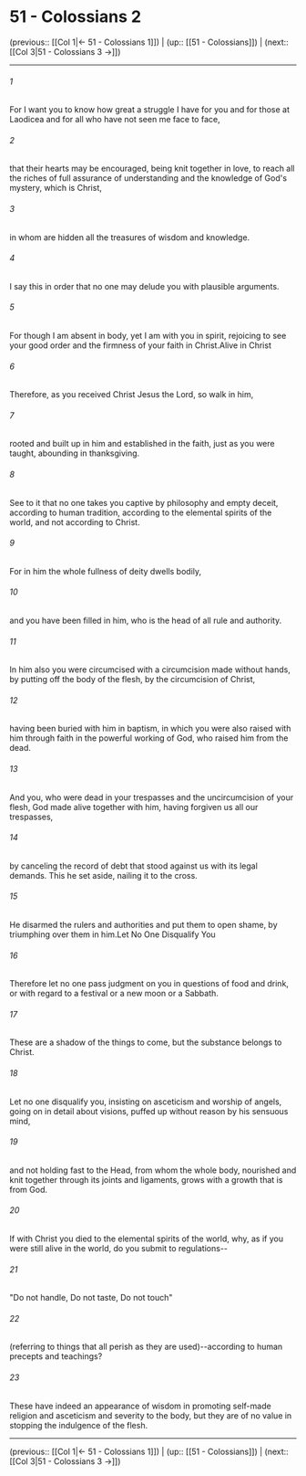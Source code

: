 # 51 - Colossians 2

(previous:: [[Col 1|← 51 - Colossians 1]]) | (up:: [[51 - Colossians]]) | (next:: [[Col 3|51 - Colossians 3 →]])

***


###### 1 
For I want you to know how great a struggle I have for you and for those at Laodicea and for all who have not seen me face to face, 

###### 2 
that their hearts may be encouraged, being knit together in love, to reach all the riches of full assurance of understanding and the knowledge of God's mystery, which is Christ, 

###### 3 
in whom are hidden all the treasures of wisdom and knowledge. 

###### 4 
I say this in order that no one may delude you with plausible arguments. 

###### 5 
For though I am absent in body, yet I am with you in spirit, rejoicing to see your good order and the firmness of your faith in Christ.Alive in Christ 

###### 6 
Therefore, as you received Christ Jesus the Lord, so walk in him, 

###### 7 
rooted and built up in him and established in the faith, just as you were taught, abounding in thanksgiving. 

###### 8 
See to it that no one takes you captive by philosophy and empty deceit, according to human tradition, according to the elemental spirits of the world, and not according to Christ. 

###### 9 
For in him the whole fullness of deity dwells bodily, 

###### 10 
and you have been filled in him, who is the head of all rule and authority. 

###### 11 
In him also you were circumcised with a circumcision made without hands, by putting off the body of the flesh, by the circumcision of Christ, 

###### 12 
having been buried with him in baptism, in which you were also raised with him through faith in the powerful working of God, who raised him from the dead. 

###### 13 
And you, who were dead in your trespasses and the uncircumcision of your flesh, God made alive together with him, having forgiven us all our trespasses, 

###### 14 
by canceling the record of debt that stood against us with its legal demands. This he set aside, nailing it to the cross. 

###### 15 
He disarmed the rulers and authorities and put them to open shame, by triumphing over them in him.Let No One Disqualify You 

###### 16 
Therefore let no one pass judgment on you in questions of food and drink, or with regard to a festival or a new moon or a Sabbath. 

###### 17 
These are a shadow of the things to come, but the substance belongs to Christ. 

###### 18 
Let no one disqualify you, insisting on asceticism and worship of angels, going on in detail about visions, puffed up without reason by his sensuous mind, 

###### 19 
and not holding fast to the Head, from whom the whole body, nourished and knit together through its joints and ligaments, grows with a growth that is from God. 

###### 20 
If with Christ you died to the elemental spirits of the world, why, as if you were still alive in the world, do you submit to regulations-- 

###### 21 
"Do not handle, Do not taste, Do not touch" 

###### 22 
(referring to things that all perish as they are used)--according to human precepts and teachings? 

###### 23 
These have indeed an appearance of wisdom in promoting self-made religion and asceticism and severity to the body, but they are of no value in stopping the indulgence of the flesh.

***

(previous:: [[Col 1|← 51 - Colossians 1]]) | (up:: [[51 - Colossians]]) | (next:: [[Col 3|51 - Colossians 3 →]])
